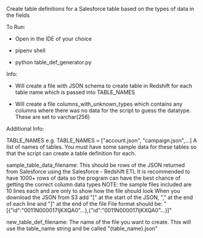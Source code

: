 Create table definitions for a Salesforce table based on the types of data in the fields

To Run:

- Open in the IDE of your choice

- pipenv shell

- python table_def_generator.py


Info:
- Will create a file with JSON schema to create table in Redshift for each table name which is passed into TABLE_NAMES

- Will create a file columns_with_unknown_types which contains any columns where there was no data for the script to guess the datatype. These are set to varchar(256)


Additional Info:

TABLE_NAMES
    e.g. TABLE_NAMES = ["account.json", "campaign.json",...]
    A list of names of tables. You must have some sample data for these tables so that the script can create a table definition for each.

sample_table_data_filename:
    This should be rows of the JSON returned from Salesforce using the Salesforce - Redshift ETL
    It is recommended to have 1000+ rows of data so the program can have the best chance of getting the correct column data types
        NOTE: the sample files included are 10 lines each and are only to show how the file should look
    When you download the JSON from S3 add "[" at the start of the JSON, "," at the end of each line and "]" at the end of the file
    File format should be:
        "[{"id":"0011N000017IjKXQA0"...},{"id":"0011N000017IjKXQA0"...}]"

new_table_def_filename:
    The name of the file you want to create. This will use the table_name string and be called "{table_name}.json"
